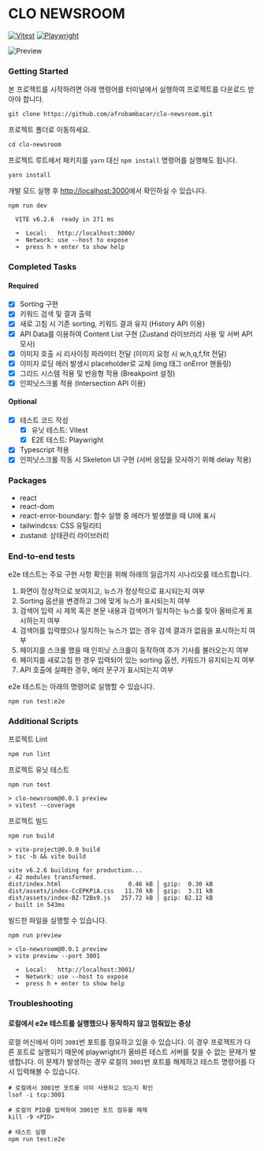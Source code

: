 # CLO NEWSROOM
[![Vitest](https://github.com/afrobambacar/clo-newsroom/actions/workflows/vitest.yml/badge.svg)](https://github.com/afrobambacar/clo-newsroom/actions/workflows/vitest.yml)
[![Playwright](https://github.com/afrobambacar/clo-newsroom/actions/workflows/playwright.yml/badge.svg)](https://github.com/afrobambacar/clo-newsroom/actions/workflows/playwright.yml)

![Preview](https://github.com/afrobambacar/clo-newsroom/blob/main/preview.gif)

### Getting Started

본 프로젝트를 시작하려면 아래 명령어를 터미널에서 실행하여 프로젝트를 다운로드 받아야 합니다.
```
git clone https://github.com/afrobambacar/clo-newsroom.git
```

프로젝트 폴더로 이동하세요.
```
cd clo-newsroom
```

프로젝트 루트에서 패키지를 `yarn` 대신 `npm install` 명령어를 실행해도 됩니다.
```
yarn install
```

개발 모드 실행 후 [http://localhost:3000](http://localhost:3000)에서 확인하실 수 있습니다.
```
npm run dev
```
```
  VITE v6.2.6  ready in 271 ms

  ➜  Local:   http://localhost:3000/
  ➜  Network: use --host to expose
  ➜  press h + enter to show help
```

### Completed Tasks

#### Required
- [x] Sorting 구현
- [x] 키워드 검색 및 결과 출력
- [x] 새로 고침 시 기존 sorting, 키워드 결과 유지 (History API 이용)
- [x] API Data를 이용하여 Content List 구현 (Zustand 라이브러리 사용 및 서버 API 모사)
- [x] 이미지 호출 시 리사이징 파라미터 전달 (이미지 요청 시 w,h,q,f,fit 전달)
- [x] 이미지 로딩 에러 발생시 placeholder로 교체 (img 태그 onError 핸들링)
- [x] 그리드 시스템 적용 및 반응형 적용 (Breakpoint 설정)
- [x] 인피닛스크롤 적용 (Intersection API 이용)

#### Optional
- [x] 테스트 코드 작성 
  - [x] 유닛 테스트: Vitest
  - [x] E2E 테스트: Playwright
- [x] Typescript 적용
- [x] 인피닛스크롤 작동 시 Skeleton UI 구현 (서버 응답을 모사하기 위해 delay 적용)

### Packages

- react
- react-dom
- react-error-boundary: 함수 실행 중 에러가 발생했을 때 UI에 표시
- tailwindcss: CSS 유틸리티
- zustand: 상태관리 라이브러리

### End-to-end tests

e2e 테스트는 주요 구현 사항 확인을 위해 아래의 일곱가지 시나리오를 테스트합니다.

1. 화면이 정상적으로 보여지고, 뉴스가 정상적으로 표시되는지 여부
2. Sorting 옵션을 변경하고 그에 맞게 뉴스가 표시되는지 여부
3. 검색어 입력 시 제목 혹은 본문 내용과 검색어가 일치하는 뉴스를 찾아 올바르게 표시하는지 여부
4. 검색어를 입력했으나 일치하는 뉴스가 없는 경우 검색 결과가 없음을 표시하는지 여부
5. 페이지를 스크롤 했을 때 인피닛 스크롤이 동작하여 추가 기사를 불러오는지 여부
6. 페이지를 새로고침 한 경우 입력되어 있는 sorting 옵션, 키워드가 유지되는지 여부
7. API 호출에 실패한 경우, 에러 문구가 표시되는지 여부

e2e 테스트는 아래의 명령어로 실행할 수 있습니다.

```
npm run test:e2e
```

### Additional Scripts

프로젝트 Lint
```
npm run lint
```

프로젝트 유닛 테스트
```
npm run test
```
```
> clo-newsroom@0.0.1 preview
> vitest --coverage
```

프로젝트 빌드
```
npm run build
```
```
> vite-project@0.0.0 build
> tsc -b && vite build

vite v6.2.6 building for production...
✓ 42 modules transformed.
dist/index.html                   0.46 kB │ gzip:  0.30 kB
dist/assets/index-CcEPKPiA.css   11.78 kB │ gzip:  3.31 kB
dist/assets/index-BZ-T2Bx9.js   257.72 kB │ gzip: 82.12 kB
✓ built in 543ms
```

빌드한 파일을 실행할 수 있습니다.
```
npm run preview
```
```
> clo-newsroom@0.0.1 preview
> vite preview --port 3001

  ➜  Local:   http://localhost:3001/
  ➜  Network: use --host to expose
  ➜  press h + enter to show help
```

### Troubleshooting

#### 로컬에서 e2e 테스트를 실행했으나 동작하지 않고 멈춰있는 증상

로컬 머신에서 이미 `3001`번 포트를 점유하고 있을 수 있습니다. 이 경우 프로젝트가 다른 포트로 실행되기 때문에 playwright가 올바른 테스트 서버를 찾을 수 없는 문제가 발생합니다. 이 문제가 발생하는 경우 로컬의 `3001`번 포트를 해제하고 테스트 명령어를 다시 입력해볼 수 있습니다. 
```
# 로컬에서 3001번 포트를 이미 사용하고 있는지 확인
lsof -i tcp:3001 

# 로컬의 PID를 입력하여 3001번 포트 점유를 해제
kill -9 <PID>

# 테스트 실행
npm run test:e2e
```

